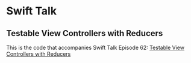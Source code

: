 # Swift Talk
## Testable View Controllers with Reducers

This is the code that accompanies Swift Talk Episode 62: [Testable View Controllers with Reducers](https://talk.objc.io/episodes/S01E62-testable-view-controllers-with-reducers)
